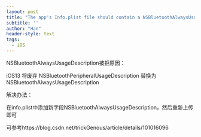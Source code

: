 ```yaml
---
layout: post
title: "The app's Info.plist file should contain a NSBluetoothAlwaysUsageDescription"
subtitle: ''
author: "Han"
header-style: text
tags:
  - iOS
---
```



NSBluetoothAlwaysUsageDescription被拒原因：

iOS13 将废弃 NSBluetoothPeripheralUsageDescription 替换为 NSBluetoothAlwaysUsageDescription

解决办法：

在info.plist中添加新字段NSBluetoothAlwaysUsageDescription，然后重新上传即可

可参考https://blog.csdn.net/trickGenous/article/details/101016096







